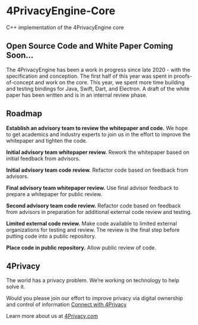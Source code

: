 # 4PrivacyEngine-Core
C++ implementation of the 4PrivacyEngine core

## Open Source Code and White Paper Coming Soon...
The 4PrivacyEngine has been a work in progress since late 2020 - with the specification and conception. The first half of this year was spent in proofs-of-concept and work on the core. This year, we spent more time building and testing bindings for Java, Swift, Dart, and Electron. A draft of the white paper has been written and is in an internal review phase.

## Roadmap
**Establish an advisory team to review the whitepaper and code.**  We hope to get academics and industry experts to join us in the effort to improve the whitepaper and tighten the code.

**Initial advisory team whitepaper review.**  Rework the whitepaper based on initial feedback from advisors.

**Initial advisory team code review.** Refactor code based on feedback from advisors.

**Final advisory team whitepaper review.**  Use final advisor feedback to prepare a whitepaper for public review.

**Second advisory team code review.**  Refactor code based on feedback from advisors in preparation for additional external code review and testing.

**Limited external code review.** Make code available to limited external organizations for testing and review. The review is the final step before putting code into a public repository.

**Place code in public repository.**  Allow public review of code.

## 4Privacy
The world has a privacy problem.  We’re working on technology to help solve it.

Would you please join our effort to improve privacy via digital ownership and control of information [Connect with 4Privacy](https://4privacy.com/contact-us/)  

Learn more about us at [4Privacy.com](https://4privacy.com/)
